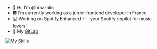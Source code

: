 - 👋 Hi, I’m @nina-alin
- 🎆 I'm currently working as a junior frontend developer in France
- 💻 Working on Spotify Enhanced ✨ - your Spotify copilot for music lovers! 
- 🔗 My [GitLab](https://gitlab.com/nina-alin)

[![My Skills](https://skillicons.dev/icons?i=html,css,sass,js,ts,nestjs,nodejs,react,materialui,tailwind,styledcomponents)](https://skillicons.dev)


<!---
nina-alin/nina-alin is a ✨ special ✨ repository because its `README.md` (this file) appears on your GitHub profile.
You can click the Preview link to take a look at your changes.
--->
